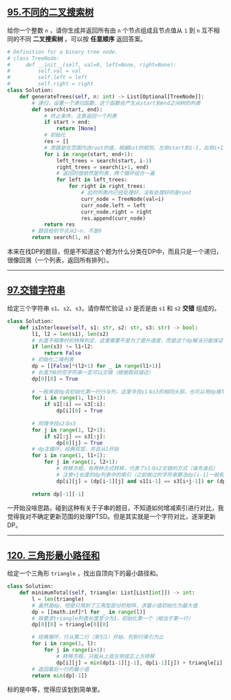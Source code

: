 ## [95.不同的二叉搜索树](https://leetcode.cn/problems/unique-binary-search-trees-ii/)

给你一个整数 `n` ，请你生成并返回所有由 `n` 个节点组成且节点值从 `1` 到 `n` 互不相同的不同 **二叉搜索树** 。可以按 **任意顺序** 返回答案。

```python
# Definition for a binary tree node.
# class TreeNode:
#     def __init__(self, val=0, left=None, right=None):
#         self.val = val
#         self.left = left
#         self.right = right
class Solution:
    def generateTrees(self, n: int) -> List[Optional[TreeNode]]:
        # 递归，设置一个递归函数，这个函数会产生从start到end之间树的列表
        def search(start, end):
            # 终止条件，注意返回一个列表
            if start > end:
                return [None]
            # 初始化
            res = []
            # 思路是在范围内选root的值，根据bst的规则，左侧start到i-1，右侧i+1到end（闭区间）搜索
            for i in range(start, end+1):
                left_trees = search(start, i-1)
                right_trees = search(i+1, end)
                # 返回的值依然是列表，两个循环组合一遍
                for left in left_trees:
                    for right in right_trees:
                        # 此时列表内已经处理好，没有处理好的是root
                        curr_node = TreeNode(val=i)
                        curr_node.left = left
                        curr_node.right = right
                        res.append(curr_node)
            return res
        # 题目给的节点从1~n，不是0
        return search(1, n)
```
本来在找DP的题目，但是不知道这个题为什么分类在DP中，而且只是一个递归，很像回溯（一个列表，返回所有排列）。

---

## [97.交错字符串](https://leetcode.cn/problems/interleaving-string/)

给定三个字符串 `s1`、`s2`、`s3`，请你帮忙验证 `s3` 是否是由 `s1` 和 `s2` **交错** 组成的。

```python
class Solution:
    def isInterleave(self, s1: str, s2: str, s3: str) -> bool:
        l1, l2 = len(s1), len(s2)
        # 长度不相等时的特殊判定，这里需要不是为了提升速度，而是这个dp解法只能保证l1*l2范围内的正确性
        if len(s3) != l1+l2:
            return False
		# 初始化二维列表
        dp = [[False]*(l2+1) for _ in range(l1+1)]
        # 长度为0的空字符串一定可以交错（根据题目描述）
        dp[0][0] = True
		
        # 一般来说dp会初始化第一行行与列，这里寻找s1与s3的相同头部，也可以用dp推导（dp[i-1][0] and s1[i-1]==s3[i-1]）
        for i in range(1, l1+1):
            if s1[:i] == s3[:i]:
                dp[i][0] = True
        
        # 同理寻找s2与s3
        for j in range(1, l2+1):
            if s2[:j] == s3[:j]:
                dp[0][j] = True
        # dp主循环，经典双层，并且从1开始
        for i in range(1, l1+1):
            for j in range(1, l2+1):
                # 转移方程，有两种方式转移，代表了s1与s2交错的方式（谁先谁后）
                # 注意+1长度的dp列表中的索引（之前做过的字符串算法dp[i-1]一般和s[i]产生联系）
                dp[i][j] = (dp[i-1][j] and s1[i-1] == s3[i+j-1]) or (dp[i][j-1] and s2[j-1] == s3[i+j-1])
        
        return dp[-1][-1]
```

一开始没啥思路，碰到这种有关于子串的题目，不知道如何增减索引进行对比，我觉得我对不确定更新范围的处理PTSD。但是其实就是一个字符对比，逐渐更新DP。

---

## [120. 三角形最小路径和](https://leetcode.cn/problems/triangle/)

给定一个三角形 `triangle` ，找出自顶向下的最小路径和。

```python
class Solution:
    def minimumTotal(self, triangle: List[List[int]]) -> int: 
        l = len(triangle)
        # 虽然是dp，但是只用到了三角型部分的矩阵，求最小值初始化为最大值
        dp = [[math.inf]*l for _ in range(l)]
		# 按要求triangle列表长度至少为1，初始化第一个（相当于第一行）
        dp[0][0] = triangle[0][0]

        # 经典循环，行从第二行（索引1）开始，列到行索引为止
        for i in range(1, l):
            for j in range(i+1):
                # 转移方程，只能从上层左侧或正上方转移
                dp[i][j] = min(dp[i-1][j-1], dp[i-1][j]) + triangle[i][j]
        # 返回最后一行的最小值
        return min(dp[-1])
```

标的是中等，觉得应该划到简单里。
